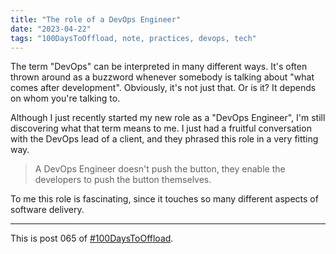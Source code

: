 ```yaml
---
title: "The role of a DevOps Engineer"
date: "2023-04-22"
tags: "100DaysToOffload, note, practices, devops, tech"
---
```


The term "DevOps" can be interpreted in many different ways. It's often thrown around as a buzzword whenever somebody is talking about "what comes after development". Obviously, it's not just that. Or is it? It depends on whom you're talking to.

Although I just recently started my new role as a "DevOps Engineer", I'm still discovering what that term means to me. I just had a fruitful conversation with the DevOps lead of a client, and they phrased this role in a very fitting way.

> A DevOps Engineer doesn't push the button, they enable the developers to push the button themselves.

To me this role is fascinating, since it touches so many different aspects of software delivery.

---

This is post 065 of [#100DaysToOffload](https://100daystooffload.com/).
